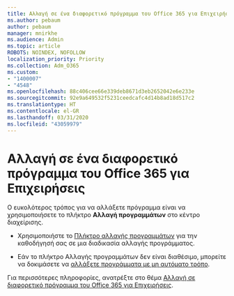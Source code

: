 ```yaml
---
title: Αλλαγή σε ένα διαφορετικό πρόγραμμα του Office 365 για Επιχειρήσεις
ms.author: pebaum
author: pebaum
manager: mnirkhe
ms.audience: Admin
ms.topic: article
ROBOTS: NOINDEX, NOFOLLOW
localization_priority: Priority
ms.collection: Adm_O365
ms.custom:
- "1400007"
- "4548"
ms.openlocfilehash: 88c406cee66e339deb8671d3eb2652042e6e233e
ms.sourcegitcommit: 92e9a649532f5231ceedcafc4d14b8ad18d517c2
ms.translationtype: HT
ms.contentlocale: el-GR
ms.lasthandoff: 03/31/2020
ms.locfileid: "43059979"
---
```

# <a name="switch-to-a-different-office-365-for-business-plan"></a>Αλλαγή σε ένα διαφορετικό πρόγραμμα του Office 365 για Επιχειρήσεις

Ο ευκολότερος τρόπος για να αλλάξετε πρόγραμμα είναι να χρησιμοποιήσετε το πλήκτρο **Αλλαγή προγραμμάτων** στο κέντρο διαχείρισης.

- Χρησιμοποιήστε το [Πλήκτρο αλλαγής προγραμμάτων](https://docs.microsoft.com/microsoft-365/commerce/subscriptions/switch-to-a-different-plan?view=o365-worldwide#use-the-switch-plans-button) για την καθοδήγησή σας σε μια διαδικασία αλλαγής προγράμματος. 

- Εάν το πλήκτρο Αλλαγής προγραμμάτων δεν είναι διαθέσιμο, μπορείτε να δοκιμάσετε να [αλλάξετε προγράμματα με μη αυτόματο τρόπο](https://docs.microsoft.com/microsoft-365/commerce/subscriptions/switch-to-a-different-plan?view=o365-worldwide#the-switch-plans-button-isnt-there). 

Για περισσότερες πληροφορίες, ανατρέξτε στο θέμα [Αλλαγή σε διαφορετικό πρόγραμμα του Office 365 για Επιχειρήσεις](https://docs.microsoft.com/microsoft-365/commerce/subscriptions/switch-to-a-different-plan?view=o365-worldwide).
